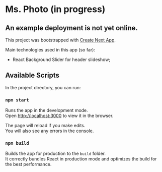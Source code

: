 # Ms. Photo (in progress)

## An example deployment is not yet online.

This project was bootstrapped with [Create Next App](https://github.com/segmentio/create-next-app).

Main technologies used in this app (so far):

- React Background Slider for header slideshow;

## Available Scripts

In the project directory, you can run:

### `npm start`

Runs the app in the development mode.<br>
Open [http://localhost:3000](http://localhost:3000) to view it in the browser.

The page will reload if you make edits.<br>
You will also see any errors in the console.

### `npm build`

Builds the app for production to the `build` folder.<br>
It correctly bundles React in production mode and optimizes the build for the best performance.